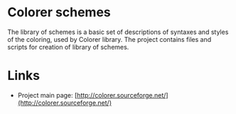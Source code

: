 ﻿Colorer schemes
==========
The library of schemes is a basic set of descriptions of syntaxes and styles of the coloring, used by Colorer library.
The project contains files and scripts for creation of library of schemes.
  
Links
========================

* Project main page: [http://colorer.sourceforge.net/](http://colorer.sourceforge.net/)
